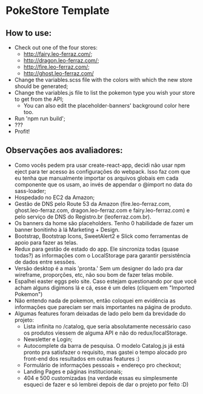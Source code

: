 # PokeStore Template  
## How to use:  
 + Check out one of the four stores:  
	 + http://fairy.leo-ferraz.com/;
	 + http://dragon.leo-ferraz.com/;
	 + http://fire.leo-ferraz.com/;
	 + http://ghost.leo-ferraz.com/
+ Change the variables.scss file with the colors with which the new store should be generated;
+ Change the variables.js file to list the pokemon type you wish your store to get from the API;
	+ You can also edit the placeholder-banners' background color here too.
+ Run 'npm run build';
+ ???
+ Profit!

## Observações aos avaliadores:
- Como vocês pedem pra usar create-react-app, decidi não usar npm eject para ter acesso às configurações do webpack. Isso faz com que eu tenha que manualmente importar os arquivos globais em cada componente que os usam, ao invés de appendar o @import no data do sass-loader;
- Hospedado no EC2 da Amazon;
- Gestão de DNS pelo Route 53 da Amazon (fire.leo-ferraz.com, ghost.leo-ferraz.com, dragon.leo-ferraz.com e fairy.leo-ferraz.com) e pelo serviço de DNS do Registro.br (leoferraz.com.br).
- Os banners da home são placeholders. Tenho 0 habilidade de fazer um banner bonitinho à lá Marketing + Design.
- Bootstrap, Bootstrap Icons, SweetAlert2 e Slick como ferramentas de apoio para fazer as telas.
- Redux para gestão de estado do app. Ele sincroniza todas (quase todas?) as informações com o LocalStorage para garantir persistência de dados entre sessões.
- Versão desktop é a mais 'pronta.' Sem um designer do lado pra dar wireframe, proporções, etc, não sou bom de fazer telas mobile.
- Espalhei easter eggs pelo site. Caso estejam questionando por que você acham alguns digimons lá e cá, esse é um deles (cliquem em "Imported Pokemon")
- Não entendo nada de pokemon, então coloquei em evidência as informações que pareciam ser mais importantes na página de produto.
- Algumas features foram deixadas de lado pelo bem da brevidade do projeto:
	- Lista infinita no /catalog, que seria absolutamente necessário caso os produtos viessem de alguma API e não do redux/localStorage.
	- Newsletter e Login;
	- Autocomplete da barra de pesquisa. O modelo Catalog.js já está pronto pra satisfazer o requisito, mas gastei o tempo alocado pro front-end dos resultados em outras features :)
	- Formulário de informações pessoais + endereço pro checkout;
	- Landing Pages e páginas institucionais;
	- 404 e 500 customizadas (na verdade essas eu simplesmente esqueci de fazer e só lembrei depois de dar o projeto por feito :D)
